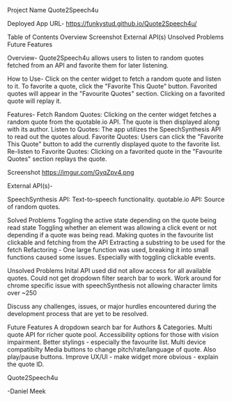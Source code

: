 Project Name
Quote2Speech4u

Deployed App URL-
https://funkystud.github.io/Quote2Speech4u/

Table of Contents
Overview
Screenshot
External API(s)
Unsolved Problems
Future Features

Overview-
Quote2Speech4u allows users to listen to random quotes fetched from an API and favorite them for later listening.

How to Use-
Click on the center widget to fetch a random quote and listen to it.
To favorite a quote, click the "Favorite This Quote" button.
Favorited quotes will appear in the "Favourite Quotes" section. Clicking on a favorited quote will replay it.

Features-
Fetch Random Quotes: Clicking on the center widget fetches a random quote from the quotable.io API. The quote is then displayed along with its author.
Listen to Quotes: The app utilizes the SpeechSynthesis API to read out the quotes aloud.
Favorite Quotes: Users can click the "Favorite This Quote" button to add the currently displayed quote to the favorite list.
Re-listen to Favorite Quotes: Clicking on a favorited quote in the "Favourite Quotes" section replays the quote.

Screenshot
https://imgur.com/GyqZpv4.png

External API(s)-

SpeechSynthesis API: Text-to-speech functionality.
quotable.io API: Source of random quotes.

Solved Problems
Toggling the active state depending on the quote being read state
Toggling whether an element was allowing a click event or not depending if a quote was being read.
Making quotes in the favourite list clickable and fetching from the API
Extracting a substring to be used for the fetch
Refactoring - One large function was used, breaking it into small functions caused some issues. Especially with toggling clickable events.

Unsolved Problems
Inital API used did not allow access for all available quotes.
Could not get dropdown filter search bar to work.
Work around for chrome specific issue with speechSynthesis not allowing character limits over ~250

Discuss any challenges, issues, or major hurdles encountered during the development process that are yet to be resolved.

Future Features
A dropdown search bar for Authors & Categories.
Multi quote API for richer quote pool.
Accessibility options for those with vision impairment.
Better stylings - especially the favourite list.
Multi device compatibilty
Media buttons to change pitch/rate/language of quote. Also play/pause buttons.
Improve UX/UI - make widget more obvious - explain the quote ID.

Quote2Speech4u

-Daniel Meek
